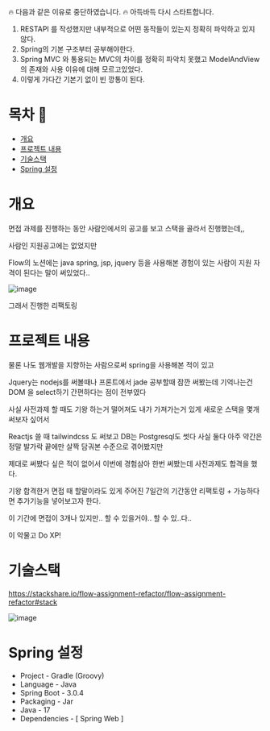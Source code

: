 🔥 다음과 같은 이유로 중단하였습니다.
🔥 아득바득 다시 스타트합니다.
1. RESTAPI 를 작성했지만 내부적으로 어떤 동작들이 있는지 정확히 파악하고 있지 않다.
2. Spring의 기본 구조부터 공부해야한다.
3. Spring MVC 와 통용되는 MVC의 차이를 정확히 파악치 못했고 ModelAndView의 존재와 사용 이유에 대해 모르고있었다.
4. 이렇게 가다간 기본기 없이 빈 깡통이 된다.

# 목차 📃
+ [개요](#개요)
+ [프로젝트 내용](#프로젝트-내용)
+ [기술스택](#기술스택)
+ [Spring 설정](#Spring-설정)

# 개요

면접 과제를 진행하는 동안 사람인에서의 공고를 보고 스택을 골라서 진행했는데,,

사람인 지원공고에는 없었지만

Flow의 노션에는 java spring, jsp, jquery 등을 사용해본 경험이 있는 사람이 지원 자격이 된다는 말이 써있었다..

![image](https://user-images.githubusercontent.com/68590947/227173758-70179eb2-6ec4-4103-8241-ffd1cea242ae.png)

그래서 진행한 리팩토링

# 프로젝트 내용

물론 나도 웹개발을 지향하는 사람으로써 spring을 사용해본 적이 있고

Jquery는 nodejs를 써볼때나 프론트에서 jade 공부할때 잠깐 써봤는데 기억나는건 DOM 을 select하기 간편하다는 점이 전부였다

사실 사전과제 할 때도 기왕 하는거 떨어져도 내가 가져가는거 있게 새로운 스택을 몇개 써보자 싶어서

Reactjs 쓸 때 tailwindcss 도 써보고 DB는 Postgresql도 썻다 사실 둘다 아주 약간은 정말 발가락 끝에만 살짝 담궈본 수준으로 겪어봤지만

제대로 써봤다 싶은 적이 없어서 이번에 경험삼아 한번 써봤는데 사전과제도 합격을 했다.

기왕 합격한거 면접 때 할말이라도 있게 주어진 7일간의 기간동안 리팩토링 + 가능하다면 추가기능을 넣어보고자 한다.

이 기간에 면접이 3개나 있지만.. 할 수 있을거야.. 할 수 있..다..

이 악물고 Do XP!

# 기술스택

https://stackshare.io/flow-assignment-refactor/flow-assignment-refactor#stack

![image](https://user-images.githubusercontent.com/68590947/227182130-37cce44e-1692-4912-a8f8-3c3fc1cccc50.png)

# Spring 설정

+ Project - Gradle (Groovy)
+ Language - Java
+ Spring Boot - 3.0.4
+ Packaging - Jar
+ Java - 17
+ Dependencies - [ Spring Web ]

